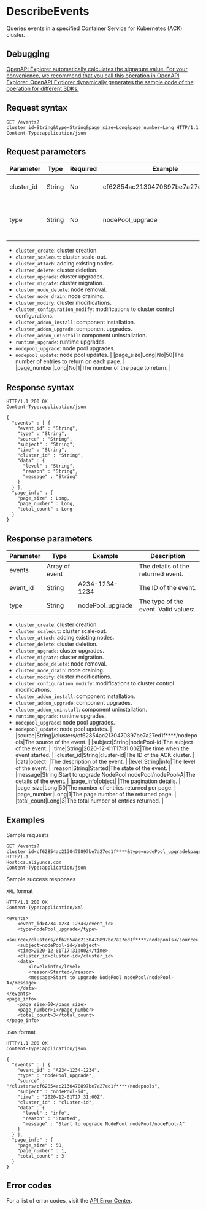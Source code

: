 # DescribeEvents

Queries events in a specified Container Service for Kubernetes \(ACK\) cluster.

## Debugging

[OpenAPI Explorer automatically calculates the signature value. For your convenience, we recommend that you call this operation in OpenAPI Explorer. OpenAPI Explorer dynamically generates the sample code of the operation for different SDKs.](https://api.aliyun.com/#product=CS&api=DescribeEvents&type=ROA&version=2015-12-15)

## Request syntax

```
GET /events?cluster_id=String&type=String&page_size=Long&page_number=Long HTTP/1.1
Content-Type:application/json
```

## Request parameters

|Parameter|Type|Required|Example|Description|
|---------|----|--------|-------|-----------|
|cluster\_id|String|No|cf62854ac2130470897be7a27ed1f\*\*\*\*|The ID of the ACK cluster. |
|type|String|No|nodePool\_upgrade|The type of event that you want to query. Valid values:

 -   `cluster_create`: cluster creation.
-   `cluster_scaleout`: cluster scale-out.
-   `cluster_attach`: adding existing nodes.
-   `cluster_delete`: cluster deletion.
-   `cluster_upgrade`: cluster upgrades.
-   `cluster_migrate`: cluster migration.
-   `cluster_node_delete`: node removal.
-   `cluster_node_drain`: node draining.
-   `cluster_modify`: cluster modifications.
-   `cluster_configuration_modify`: modifications to cluster control configurations.
-   `cluster_addon_install`: component installation.
-   `cluster_addon_upgrade`: component upgrades.
-   `cluster_addon_uninstall`: component uninstallation.
-   `runtime_upgrade`: runtime upgrades.
-   `nodepool_upgrade`: node pool upgrades.
-   `nodepool_update`: node pool updates. |
|page\_size|Long|No|50|The number of entries to return on each page. |
|page\_number|Long|No|1|The number of the page to return. |

## Response syntax

```
HTTP/1.1 200 OK
Content-Type:application/json

{
  "events" : [ {
    "event_id" : "String",
    "type" : "String",
    "source" : "String",
    "subject" : "String",
    "time" : "String",
    "cluster_id" : "String",
    "data" : {
      "level" : "String",
      "reason" : "String",
      "message" : "String"
    }
  } ],
  "page_info" : {
    "page_size" : Long,
    "page_number" : Long,
    "total_count" : Long
  }
}
```

## Response parameters

|Parameter|Type|Example|Description|
|---------|----|-------|-----------|
|events|Array of event| |The details of the returned event. |
|event\_id|String|A234-1234-1234|The ID of the event. |
|type|String|nodePool\_upgrade|The type of the event. Valid values:

 -   `cluster_create`: cluster creation.
-   `cluster_scaleout`: cluster scale-out.
-   `cluster_attach`: adding existing nodes.
-   `cluster_delete`: cluster deletion.
-   `cluster_upgrade`: cluster upgrades.
-   `cluster_migrate`: cluster migration.
-   `cluster_node_delete`: node removal.
-   `cluster_node_drain`: node draining.
-   `cluster_modify`: cluster modifications.
-   `cluster_configuration_modify`: modifications to cluster control modifications.
-   `cluster_addon_install`: component installation.
-   `cluster_addon_upgrade`: component upgrades.
-   `cluster_addon_uninstall`: component uninstallation.
-   `runtime_upgrade`: runtime upgrades.
-   `nodepool_upgrade`: node pool upgrades.
-   `nodepool_update`: node pool updates. |
|source|String|/clusters/cf62854ac2130470897be7a27ed1f\*\*\*\*/nodepools|The source of the event. |
|subject|String|nodePool-id|The subject of the event. |
|time|String|2020-12-01T17:31:00Z|The time when the event started. |
|cluster\_id|String|cluster-id|The ID of the ACK cluster. |
|data|object| |The description of the event. |
|level|String|info|The level of the event. |
|reason|String|Started|The state of the event. |
|message|String|Start to upgrade NodePool nodePool/nodePool-A|The details of the event. |
|page\_info|object| |The pagination details. |
|page\_size|Long|50|The number of entries returned per page. |
|page\_number|Long|1|The page number of the returned page. |
|total\_count|Long|3|The total number of entries returned. |

## Examples

Sample requests

```
GET /events?cluster_id=cf62854ac2130470897be7a27ed1f****&type=nodePool_upgrade&page_size=50&page_number=1 HTTP/1.1 
Host:cs.aliyuncs.com 
Content-Type:application/json
```

Sample success responses

`XML` format

```
HTTP/1.1 200 OK
Content-Type:application/xml

<events>
    <event_id>A234-1234-1234</event_id>
    <type>nodePool_upgrade</type>
    <source>/clusters/cf62854ac2130470897be7a27ed1f****/nodepools</source>
    <subject>nodePool-id</subject>
    <time>2020-12-01T17:31:00Z</time>
    <cluster_id>cluster-id</cluster_id>
    <data>
        <level>info</level>
        <reason>Started</reason>
        <message>Start to upgrade NodePool nodePool/nodePool-A</message>
    </data>
</events>
<page_info>
    <page_size>50</page_size>
    <page_number>1</page_number>
    <total_count>3</total_count>
</page_info>
```

`JSON` format

```
HTTP/1.1 200 OK
Content-Type:application/json

{
  "events" : [ {
    "event_id" : "A234-1234-1234",
    "type" : "nodePool_upgrade",
    "source" : "/clusters/cf62854ac2130470897be7a27ed1f****/nodepools",
    "subject" : "nodePool-id",
    "time" : "2020-12-01T17:31:00Z",
    "cluster_id" : "cluster-id",
    "data" : {
      "level" : "info",
      "reason" : "Started",
      "message" : "Start to upgrade NodePool nodePool/nodePool-A"
    }
  } ],
  "page_info" : {
    "page_size" : 50,
    "page_number" : 1,
    "total_count" : 3
  }
}
```

## Error codes

For a list of error codes, visit the [API Error Center](https://error-center.alibabacloud.com/status/product/CS).

